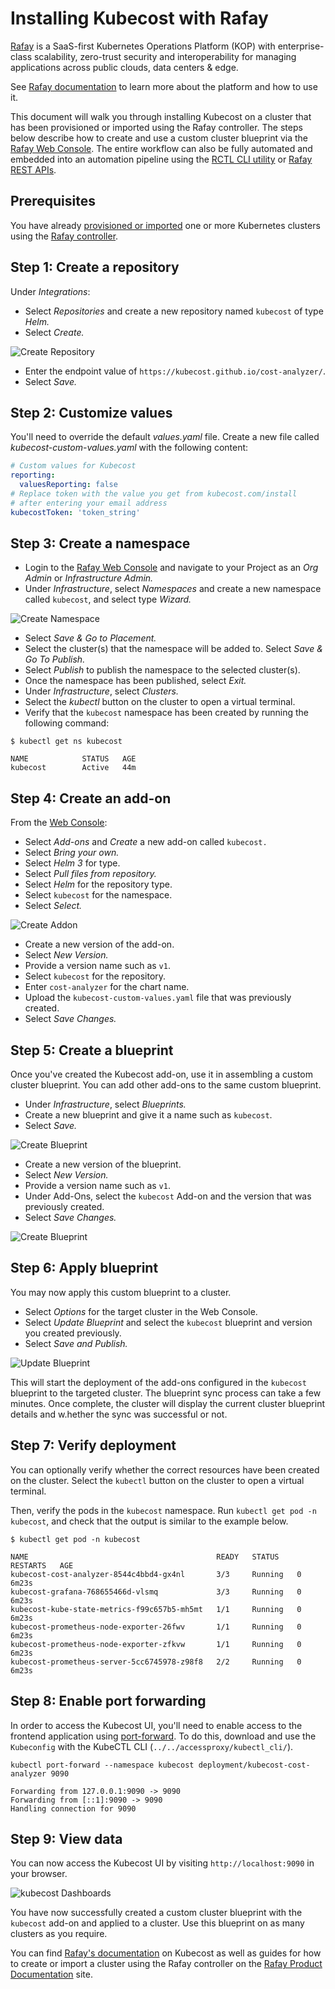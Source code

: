 # Installing Kubecost with Rafay

[Rafay](https://rafay.co) is a SaaS-first Kubernetes Operations Platform (KOP) with enterprise-class scalability, zero-trust security and interoperability for managing applications across public clouds, data centers & edge.

See [Rafay documentation](https://docs.rafay.co/) to learn more about the platform and how to use it.

This document will walk you through installing Kubecost on a cluster that has been provisioned or imported using the Rafay controller. The steps below describe how to create and use a custom cluster blueprint via the [Rafay Web Console](https://console.rafay.dev/). The entire workflow can also be fully automated and embedded into an automation pipeline using the [RCTL CLI utility](https://docs.rafay.co/cli/overview/) or [Rafay REST APIs](https://docs.rafay.co/automation/api/apis/).

## Prerequisites

You have already [provisioned or imported](https://docs.rafay.co/learn/overview/) one or more Kubernetes clusters using the [Rafay controller](https://console.rafay.dev/).

## Step 1: Create a repository

Under _Integrations_:

* Select _Repositories_ and create a new repository named `kubecost` of type _Helm._
* Select _Create._

![Create Repository](https://raw.githubusercontent.com/kubecost/docs/main/images/kubecost-repository-1.png)

* Enter the endpoint value of `https://kubecost.github.io/cost-analyzer/`.
* Select _Save._

## Step 2: Customize values

You'll need to override the default _values.yaml_ file. Create a new file called _kubecost-custom-values.yaml_ with the following content:

```yaml
# Custom values for Kubecost
reporting:
  valuesReporting: false
# Replace token with the value you get from kubecost.com/install
# after entering your email address
kubecostToken: 'token_string'
```

## Step 3: Create a namespace

* Login to the [Rafay Web Console](https://console.rafay.dev/) and navigate to your Project as an _Org Admin_ or _Infrastructure Admin._
* Under _Infrastructure_, select _Namespaces_ and create a new namespace called `kubecost`, and select type _Wizard._

![Create Namespace](https://raw.githubusercontent.com/kubecost/docs/main/images/kubecost-namespace-1.png)

* Select _Save & Go to Placement._
* Select the cluster(s) that the namespace will be added to. Select _Save & Go To Publish._
* Select _Publish_ to publish the namespace to the selected cluster(s).
* Once the namespace has been published, select _Exit._
* Under _Infrastructure_, select _Clusters._
* Select the _kubectl_ button on the cluster to open a virtual terminal.
* Verify that the `kubecost` namespace has been created by running the following command:

```
$ kubectl get ns kubecost

NAME            STATUS   AGE
kubecost        Active   44m
```

## Step 4: Create an add-on

From the [Web Console](https://console.rafay.dev/):

* Select _Add-ons_ and _Create_ a new add-on called `kubecost.`
* Select _Bring your own._
* Select _Helm 3_ for type.
* Select _Pull files from repository._
* Select _Helm_ for the repository type.
* Select `kubecost` for the namespace.
* Select _Select._

![Create Addon](https://raw.githubusercontent.com/kubecost/docs/main/images/kubecost-addon-1.png)

* Create a new version of the add-on.
* Select _New Version._
* Provide a version name such as `v1`.
* Select `kubecost` for the repository.
* Enter `cost-analyzer` for the chart name.
* Upload the `kubecost-custom-values.yaml` file that was previously created.
* Select _Save Changes._

## Step 5: Create a blueprint

Once you've created the Kubecost add-on, use it in assembling a custom cluster blueprint. You can add other add-ons to the same custom blueprint.

* Under _Infrastructure_, select _Blueprints._
* Create a new blueprint and give it a name such as `kubecost`.
* Select _Save._

![Create Blueprint](https://raw.githubusercontent.com/kubecost/docs/main/images/kubecost-blueprint-1.png)

* Create a new version of the blueprint.
* Select _New Version._
* Provide a version name such as `v1`.
* Under Add-Ons, select the `kubecost` Add-on and the version that was previously created.
* Select _Save Changes._

![Create Blueprint](https://raw.githubusercontent.com/kubecost/docs/main/images/kubecost-blueprint-2.png)

## Step 6: Apply blueprint

You may now apply this custom blueprint to a cluster.

* Select _Options_ for the target cluster in the Web Console.
* Select _Update Blueprint_ and select the `kubecost` blueprint and version you created previously.
* Select _Save and Publish._

![Update Blueprint](https://raw.githubusercontent.com/kubecost/docs/main/images/kubecost-blueprint-3.png)

This will start the deployment of the add-ons configured in the `kubecost` blueprint to the targeted cluster. The blueprint sync process can take a few minutes. Once complete, the cluster will display the current cluster blueprint details and w.hether the sync was successful or not.

## Step 7: Verify deployment

You can optionally verify whether the correct resources have been created on the cluster. Select the `kubectl` button on the cluster to open a virtual terminal.

Then, verify the pods in the `kubecost` namespace. Run `kubectl get pod -n kubecost`, and check that the output is similar to the example below.

```
$ kubectl get pod -n kubecost

NAME                                          READY   STATUS    RESTARTS   AGE
kubecost-cost-analyzer-8544c4bbd4-gx4nl       3/3     Running   0          6m23s
kubecost-grafana-768655466d-vlsmq             3/3     Running   0          6m23s
kubecost-kube-state-metrics-f99c657b5-mh5mt   1/1     Running   0          6m23s
kubecost-prometheus-node-exporter-26fwv       1/1     Running   0          6m23s
kubecost-prometheus-node-exporter-zfkvw       1/1     Running   0          6m23s
kubecost-prometheus-server-5cc6745978-z98f8   2/2     Running   0          6m23s
```

## Step 8: Enable port forwarding

In order to access the Kubecost UI, you'll need to enable access to the frontend application using [port-forward](https://kubernetes.io/docs/tasks/access-application-cluster/port-forward-access-application-cluster/). To do this, download and use the `Kubeconfig` with the KubeCTL CLI (`../../accessproxy/kubectl_cli/`).

```
kubectl port-forward --namespace kubecost deployment/kubecost-cost-analyzer 9090

Forwarding from 127.0.0.1:9090 -> 9090
Forwarding from [::1]:9090 -> 9090
Handling connection for 9090
```

## Step 9: View data

You can now access the Kubecost UI by visiting `http://localhost:9090` in your browser.

![kubecost Dashboards](https://raw.githubusercontent.com/kubecost/docs/main/images/kubecost-view-1.png)

You have now successfully created a custom cluster blueprint with the `kubecost` add-on and applied to a cluster. Use this blueprint on as many clusters as you require.

You can find [Rafay's documentation](https://docs.rafay.co/recipes/cost/kubecost/) on Kubecost as well as guides for how to create or import a cluster using the Rafay controller on the [Rafay P](https://docs.rafay.co/clusters/overview/)[roduct Documentation](https://docs.rafay.co/clusters/overview/) site.
